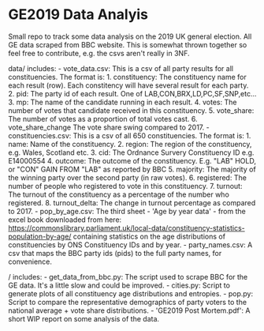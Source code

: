 # GE2019 Data Analyis

Small repo to track some data analysis on the 2019 UK general election.
All GE data scraped from BBC website.
This is somewhat thrown together so feel free to contribute, e.g. the csvs aren't really in 3NF.

data/ includes:
    - vote_data.csv:
        This is a csv of all party results for all constituencies. The format is:
            1. constituency:        The constituency name for each result (row). Each constitency will have several result for each party.
            2. pid:                 The party id of each result. One of LAB,CON,BRX,LD,PC,SF,SNP,etc...
            3. mp:                  The name of the candidate running in each result.
            4. votes:               The number of votes that candidate received in this constituency.
            5. vote_share:          The number of votes as a proportion of total votes cast.
            6. vote_share_change    The vote share swing compared to 2017.
    - constituencies.csv:
        This is a csv of all 650 constituencies. The format is:
            1. name:                Name of the constituency.
            2. region:              The region of the constituency, e.g. Wales, Scotland etc.
            3. cid:                 The Ordnance Survery Constituency ID e.g. E14000554
            4. outcome:             The outcome of the constituency. E.g. "LAB" HOLD, or "CON" GAIN FROM "LAB" as reported by BBC
            5. majority:            The majority of the winning party over the second party (in raw votes).
            6. registered:          The number of people who registered to vote in this constituency.
            7. turnout:             The turnout of the constituency as a percentage of the number who registered.
            8. turnout_delta:       The change in turnout percentage as compared to 2017.
    - pop_by_age.csv:
        The third sheet - 'Age by year data' - from the excel book downloaded from here:
            https://commonslibrary.parliament.uk/local-data/constituency-statistics-population-by-age/ 
        containing statistics on the age distributions of constituencies by ONS Constituency IDs and by year.
    - party_names.csv:
        A csv that maps the BBC party ids (pids) to the full party names, for convenience.

/ includes:
    - get_data_from_bbc.py:
        The script used to scrape BBC for the GE data. It's a little slow and could be improved.
    - cities.py:
        Script to generate plots of all constituency age distributions and entropies.
    - pop.py:
        Script to compare the representative demographics of party voters to the national average + vote share distributions.
    - 'GE2019 Post Mortem.pdf':
        A short WIP report on some analysis of the data.
